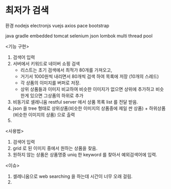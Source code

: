 
# 최저가 검색

환경
<front>
nodejs
electronjs
vuejs
axios
pace
bootstrap

<backend>
java
gradle
embedded tomcat
selenium
json
lombok
multi thread pool

<기능 구현>
1. 검색어 입력 
2. 서버에서 키워드로 네이버 쇼핑 검색
	- 리스트는 초기 검색에서 최적가 80개를 가져오고,
	- 거기서 1000원씩 내리면서 80개씩 검색 하여 목록에 저장 (10개의 스레드)
	- 각 상품의 이미지를 버퍼로 저장.
	- 상위 상품들과 이미지 비교하여 비슷한 이미지가 없으면 상위에 추가하고 비슷한게 있으면 그상품의 하위로 추가
3. 비동기로 셀레니움 restful server 에서 상품 목록 list 를 전달 받음.
4. json 을 tree 형태로 상위상품(비슷한 이미지의 상품중에 제일 싼 상품) + 하위상품(비슷한 이미지의 상품) 으로 출력
5. 

<사용법>
1. 검색어 입력
2. grid 로 된 이미지 중에서 원하는 상품을 찾음. 
3. 원하지 않는 상품은 상품명중 uniq 한 keyword 를 찾아서 예외검색어에 입력. 

<이슈>
1. 셀레니움으로 web searching 을 하는데 시간이 너무 오래 걸림. 
2. 